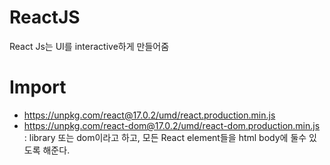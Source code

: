 # ReactJS
React Js는 UI를 interactive하게 만들어줌


# Import
* https://unpkg.com/react@17.0.2/umd/react.production.min.js
* https://unpkg.com/react-dom@17.0.2/umd/react-dom.production.min.js : library 또는 dom이라고 하고, 모든 React element들을 html body에 둘수 있도록 해준다.
